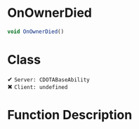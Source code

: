 # OnOwnerDied
```js	
void OnOwnerDied()
```
# Class
✔ `Server: CDOTABaseAbility`  
✖ `Client: undefined`  

# Function Description

